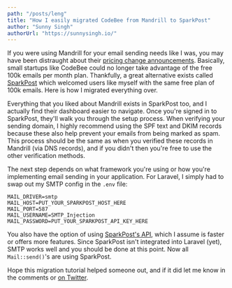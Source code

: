 ```yaml
---
path: "/posts/leng"
title: "How I easily migrated CodeBee from Mandrill to SparkPost"
author: "Sunny Singh"
authorUrl: "https://sunnysingh.io/"
---
```


If you were using Mandrill for your email sending needs like I was, you may have been distraught about their [pricing change announcements](http://blog.mandrill.com/important-changes-to-mandrill.html). Basically, small startups like CodeBee could no longer take advantage of the free 100k emails per month plan. Thankfully, a great alternative exists called [SparkPost](https://www.sparkpost.com/) which welcomed users like myself with the same free plan of 100k emails. Here is how I migrated everything over.

Everything that you liked about Mandrill exists in SparkPost too, and I actually find their dashboard easier to navigate. Once you're signed in to SparkPost, they'll walk you through the setup process. When verifying your sending domain, I highly recommend using the SPF text and DKIM records because these also help prevent your emails from being marked as spam. This process should be the same as when you verified these records in Mandrill (via DNS records), and if you didn't then you're free to use the other verification methods.

The next step depends on what framework you're using or how you're implementing email sending in your application. For Laravel, I simply had to swap out my SMTP config in the `.env` file:

```
MAIL_DRIVER=smtp
MAIL_HOST=PUT_YOUR_SPARKPOST_HOST_HERE
MAIL_PORT=587
MAIL_USERNAME=SMTP_Injection
MAIL_PASSWORD=PUT_YOUR_SPARKPOST_API_KEY_HERE
```

You also have the option of using [SparkPost's API](https://developers.sparkpost.com/api/), which I assume is faster or offers more features. Since SparkPost isn't integrated into Laravel (yet), SMTP works well and you should be done at this point. Now all `Mail::send()`'s are using SparkPost.

Hope this migration tutorial helped someone out, and if it did let me know in the comments or [on Twitter](https://twitter.com/sunnysinghio).